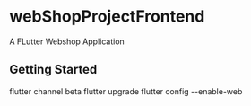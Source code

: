 # webShopProjectFrontend

A FLutter Webshop Application

## Getting Started


flutter channel beta
flutter upgrade
flutter config --enable-web